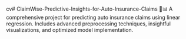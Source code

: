 cv# ClaimWise-Predictive-Insights-for-Auto-Insurance-Claims
🚗📊 A comprehensive project for predicting auto insurance claims using linear regression. Includes advanced preprocessing techniques, insightful visualizations, and optimized model implementation.
